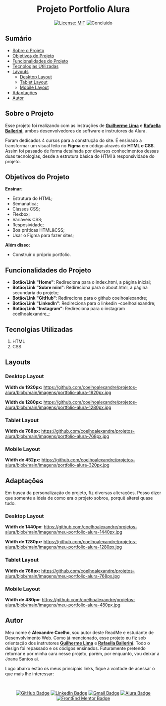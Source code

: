 <h1 align="center"> Projeto Portfolio Alura </h1>

<p align="center">  </p>

<div align="center">

  <a href="https://github.com/coelhoalexandre/projeto-portfolio-alura/blob/main/LICENSE" target="_blank"><img src="https://img.shields.io/badge/License-MIT-yellow.svg" alt="License: MIT"></a> <img src="https://img.shields.io/badge/Concluido-lightgreen.svg" alt="Concluido">

</div>

## Sumário

- [Sobre o Projeto](#sobre-o-projeto)
- [Objetivos do Projeto](#objetivos-do-projeto)
- [Funcionalidades do Projeto](#funcionalidades-do-projeto)
- [Tecnologias Utilizadas](#tecnolgias-utilizadas)
- [Layouts](#layouts)
  - [Desktop Layout](#desktop-layout)
  - [Tablet Layout](#tablet-layout)
  - [Mobile Layout](#mobile-layout)
- [Adaptações](#adaptações)
- [Autor](#autor)

## Sobre o Projeto

Esse projeto foi realizando com as instruções de **[Guilherme Lima](https://github.com/guilhermeonrails)** e **[Rafaella Ballerini](https://github.com/rafaballerini)**, ambos desenvolvedores de software e instrutores da Alura.

Foram dedicados 4 cursos para a construção do site. É ensinado a transformar um visual feito no **Figma** em código através do **HTML e CSS**. Assim foi passado de forma detalhada por diversos conhecimentos dessas duas tecnologias, desde a estrutura básica do HTMl à responsividade do projeto. 

## Objetivos do Projeto

**Ensinar:**
- Estrutura do HTML;
- Semanatica;
- Classes CSS;
- Flexbox;
- Variáveis CSS;
- Resposividade;
- Boa práticas HTML&CSS;
- Usar o Figma para fazer sites;
  
**Além disso:**
- Construir o próprio portfolio.

## Funcionalidades do Projeto

- **Botão/Link "Home"**: Redireciona para o index.html, a página inicial;
- **Botão/Link "Sobre mim"**: Redireciona para o about.html, a página secundaria do projeto;
- **Botão/Link "GitHub"**: Redireciona para o github coelhoalexandre;
- **Botão/Link "LinkedIn"**: Redireciona para o linkedin -coelhoalexandre;
- **Botão/Link "Instagram"**: Redireciona para o instagram coelhoalexandre_;

## Tecnolgias Utilizadas

1. HTML
2. CSS

## Layouts 
  
### Desktop Layout

**Width de 1920px:** https://github.com/coelhoalexandre/projetos-alura/blob/main/imagens/portfolio-alura-1920px.jpg

**Width de 1280px:** https://github.com/coelhoalexandre/projetos-alura/blob/main/imagens/portfolio-alura-1280px.jpg

### Tablet Layout

**Width de 768px:** https://github.com/coelhoalexandre/projetos-alura/blob/main/imagens/portfolio-alura-768px.jpg

### Mobile Layout

**Width de 452px:** https://github.com/coelhoalexandre/projetos-alura/blob/main/imagens/portfolio-alura-320px.jpg


## Adaptações

Em busca da personalização do projeto, fiz diversas alterações. Posso dizer que somente a ideia de como era o projeto sobrou, porquê alterei quase tudo.

### Desktop Layout

**Width de 1440px:** https://github.com/coelhoalexandre/projetos-alura/blob/main/imagens/meu-portfolio-alura-1440px.jpg

**Width de 1280px:** https://github.com/coelhoalexandre/projetos-alura/blob/main/imagens/meu-portfolio-alura-1280px.jpg

### Tablet Layout

**Width de 768px:** https://github.com/coelhoalexandre/projetos-alura/blob/main/imagens/meu-portfolio-alura-768px.jpg

### Mobile Layout

**Width de 480px:** https://github.com/coelhoalexandre/projetos-alura/blob/main/imagens/meu-portfolio-alura-480px.jpg

## Autor

Meu nome é **Alexandre Coelho**, sou autor deste ReadMe e estudante de Desenvolvimento Web. Como já mencionado, esse projeto eu fiz sob orientação dos instrutores **[Guilherme Lima](https://github.com/guilhermeonrails)** e **[Rafaella Ballerini](https://github.com/rafaballerini)**. Todo o design foi repassado e os códigos ensinados. Futuramente pretendo retornar e por minha cara nesse projeto, porém, por enquanto, vou deixar a Joana Santos ai.

Logo abaixo estão os meus principais links, fique a vontade de acessar o que mais lhe interessar:

<br>

<div align="center">

<a href = "https://github.com/coelhoalexandre"><img src="https://img.shields.io/badge/GitHub-%23333?style=for-the-badge&logo=github&logoColor=white" alt="GitHub Badge"></a>
<a href="https://www.linkedin.com/in/-coelhoalexandre/" target="_blank"><img src="https://img.shields.io/badge/-LinkedIn-%230077B5?style=for-the-badge&logo=linkedin&logoColor=white" alt="LinkedIn Badge"></a>
<a href = "mailto:alexandrecoelhocontato@gmail.com" target="_blank"><img src="https://img.shields.io/badge/-Gmail-critical?style=for-the-badge&logo=gmail&logoColor=white" target="_blank" alt="Gmail Badge"></a>
<a href = "https://cursos.alura.com.br/user/coelhoalexandre" target="_blank"><img src="https://img.shields.io/badge/Alura-0747a6?style=for-the-badge&logo=alura&logoColor=white" target="_blank" alt="Alura Badge"></a>
<a href = "https://www.frontendmentor.io/profile/coelhoalexandre" target="_blank"><img src="https://img.shields.io/badge/Frontend_Mentor-white?style=for-the-badge&logo=frontendmentor&logoColor=blue" alt="FrontEnd Mentor Badge">

